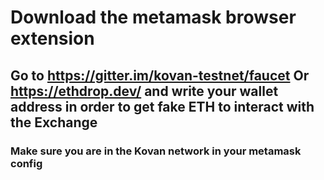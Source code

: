 # Download the metamask browser extension

## Go to https://gitter.im/kovan-testnet/faucet Or https://ethdrop.dev/ and write your wallet address in order to get fake ETH to interact with the Exchange

### Make sure you are in the Kovan network in your metamask config

